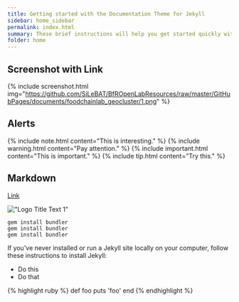 ```yaml
---
title: Getting started with the Documentation Theme for Jekyll
sidebar: home_sidebar
permalink: index.html
summary: These brief instructions will help you get started quickly with the theme. The other topics in this help provide additional information and detail about working with other aspects of this theme and Jekyll.
folder: home
---
```


## Screenshot with Link

{% include screenshot.html img="https://github.com/SiLeBAT/BfROpenLabResources/raw/master/GitHubPages/documents/foodchainlab_geocluster/1.png" %}

## Alerts

{% include note.html content="This is interesting." %}
{% include warning.html content="Pay attention." %}
{% include important.html content="This is important." %}
{% include tip.html content="Try this." %}

## Markdown

[Link](p2_sample3.html)

!["Logo Title Text 1"](https://github.com/thoens/documentation-template/raw/master/images/company_logo.png)

```
gem install bundler
gem install bundler
gem install bundler
```

If you've never installed or run a Jekyll site locally on your computer, follow these instructions to install Jekyll:

* Do this
* Do that

{% highlight ruby %}
def foo
  puts 'foo'
end
{% endhighlight %}
